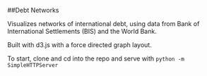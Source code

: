 ##Debt Networks

Visualizes networks of international debt, using data from Bank of International Settlements (BIS) and the World Bank.

Built with d3.js with a force directed graph layout.

To start, clone and cd into the repo and serve with `python -m SimpleHTTPServer`